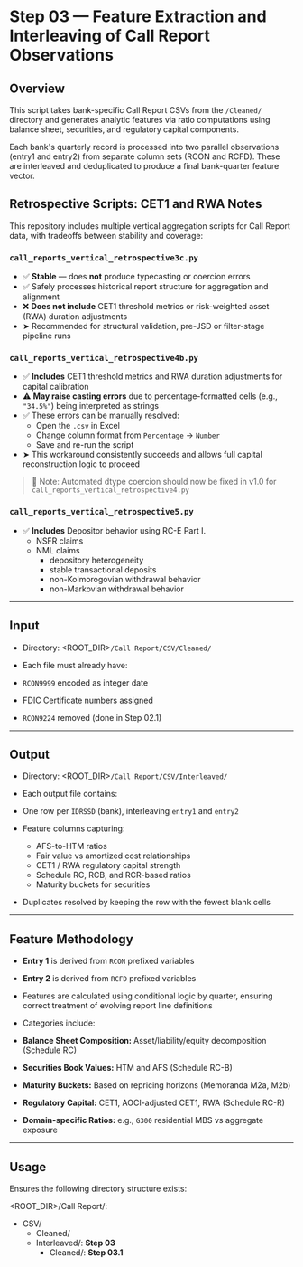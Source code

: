 # Step 03 — Feature Extraction and Interleaving of Call Report Observations

## Overview

This script takes bank-specific Call Report CSVs from the `/Cleaned/` directory and generates analytic features via ratio computations using balance sheet, securities, and regulatory capital components.

Each bank's quarterly record is processed into two parallel observations (entry1 and entry2) from separate column sets (RCON and RCFD). These are interleaved and deduplicated to produce a final bank-quarter feature vector.

## Retrospective Scripts: CET1 and RWA Notes

This repository includes multiple vertical aggregation scripts for Call Report data, with tradeoffs between stability and coverage:

### `call_reports_vertical_retrospective3c.py`
- ✅ **Stable** — does **not** produce typecasting or coercion errors
- ✅ Safely processes historical report structure for aggregation and alignment
- ❌ **Does not include** CET1 threshold metrics or risk-weighted asset (RWA) duration adjustments
- ➤ Recommended for structural validation, pre-JSD or filter-stage pipeline runs

### `call_reports_vertical_retrospective4b.py`
- ✅ **Includes** CET1 threshold metrics and RWA duration adjustments for capital calibration
- ⚠️ **May raise casting errors** due to percentage-formatted cells (e.g., `"34.5%"`) being interpreted as strings
- ✅ These errors can be manually resolved:
  - Open the `.csv` in Excel
  - Change column format from `Percentage` → `Number`
  - Save and re-run the script
- ➤ This workaround consistently succeeds and allows full capital reconstruction logic to proceed

> 📌 Note: Automated dtype coercion should now be fixed in v1.0 for `call_reports_vertical_retrospective4.py`

### `call_reports_vertical_retrospective5.py`
- ✅ **Includes** Depositor behavior using RC-E Part I.
  - NSFR claims
  - NML claims
    - depository heterogeneity
    - stable transactional deposits
    - non-Kolmorogovian withdrawal behavior
    - non-Markovian withdrawal behavior
---

## Input

- Directory: <ROOT_DIR>`/Call Report/CSV/Cleaned/`


- Each file must already have:
- `RCON9999` encoded as integer date
- FDIC Certificate numbers assigned
- `RCON9224` removed (done in Step 02.1)

---

## Output

- Directory: <ROOT_DIR>`/Call Report/CSV/Interleaved/`


- Each output file contains:
- One row per `IDRSSD` (bank), interleaving `entry1` and `entry2`
- Feature columns capturing:
  - AFS-to-HTM ratios
  - Fair value vs amortized cost relationships
  - CET1 / RWA regulatory capital strength
  - Schedule RC, RCB, and RCR-based ratios
  - Maturity buckets for securities
- Duplicates resolved by keeping the row with the fewest blank cells

---

## Feature Methodology

- **Entry 1** is derived from `RCON` prefixed variables  
- **Entry 2** is derived from `RCFD` prefixed variables  
- Features are calculated using conditional logic by quarter, ensuring correct treatment of evolving report line definitions

- Categories include:
- **Balance Sheet Composition:** Asset/liability/equity decomposition (Schedule RC)
- **Securities Book Values:** HTM and AFS (Schedule RC-B)
- **Maturity Buckets:** Based on repricing horizons (Memoranda M2a, M2b)
- **Regulatory Capital:** CET1, AOCI-adjusted CET1, RWA (Schedule RC-R)
- **Domain-specific Ratios:** e.g., `G300` residential MBS vs aggregate exposure

---

## Usage

Ensures the following directory structure exists:

<ROOT_DIR>/Call Report/:

  - CSV/
    - Cleaned/
    - Interleaved/: **Step 03**
      - Cleaned/: **Step 03.1**


